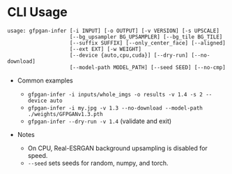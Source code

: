 # CLI Usage

```
usage: gfpgan-infer [-i INPUT] [-o OUTPUT] [-v VERSION] [-s UPSCALE]
                    [--bg_upsampler BG_UPSAMPLER] [--bg_tile BG_TILE]
                    [--suffix SUFFIX] [--only_center_face] [--aligned]
                    [--ext EXT] [-w WEIGHT]
                    [--device {auto,cpu,cuda}] [--dry-run] [--no-download]
                    [--model-path MODEL_PATH] [--seed SEED] [--no-cmp]
```

- Common examples
  - `gfpgan-infer -i inputs/whole_imgs -o results -v 1.4 -s 2 --device auto`
  - `gfpgan-infer -i my.jpg -v 1.3 --no-download --model-path ./weights/GFPGANv1.3.pth`
  - `gfpgan-infer --dry-run -v 1.4` (validate and exit)

- Notes
  - On CPU, Real-ESRGAN background upsampling is disabled for speed.
  - `--seed` sets seeds for random, numpy, and torch.
